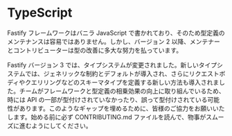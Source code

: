 # TypeScript

Fastify フレームワークはバニラ JavaScript で書かれており、そのため型定義のメンテナンスは容易ではありません。しかし、バージョン 2 以降、メンテナーとコントリビューターは型の改善に多大な努力を払っています。

Fastify バージョン 3 では、タイプシステムが変更されました。新しいタイプシステムでは、ジェネリックな制約とデフォルトが導入され、さらにリクエストボディやクエリリングなどのスキーマタイプを定義する新しい方法も導入されました。チームがフレームワークと型定義の相乗効果の向上に取り組んでいるため、時には API の一部が型付けされていなかったり、誤って型付けされている可能性があります。このようなギャップを埋めるために、皆様のご協力をお願いいたします。始める前に必ず CONTRIBUTING.md ファイルを読んで、物事がスムーズに進むようにしてください。
